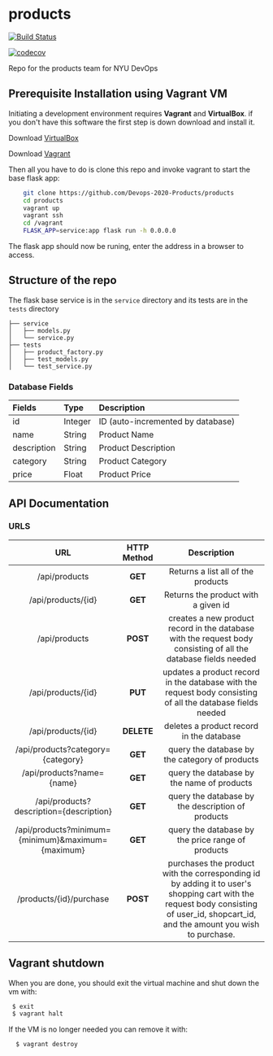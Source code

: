 # products

[![Build Status](https://travis-ci.org/Devops-2020-Products/products.svg?branch=master)](https://travis-ci.org/Devops-2020-Products/products)

[![codecov](https://codecov.io/gh/Devops-2020-Products/products/branch/master/graph/badge.svg?token=JYWRIX2BOC)]()

Repo for the products team for NYU DevOps

## Prerequisite Installation using Vagrant VM

Initiating a development environment requires  **Vagrant** and **VirtualBox**. if you don't have this software the first step is down download and install it.

Download [VirtualBox](https://www.virtualbox.org/)

Download [Vagrant](https://www.vagrantup.com/)

Then all you have to do is clone this repo and invoke vagrant to start the base flask app:

```bash
    git clone https://github.com/Devops-2020-Products/products
    cd products
    vagrant up
    vagrant ssh
    cd /vagrant
    FLASK_APP=service:app flask run -h 0.0.0.0
```

The flask app should now be runing, enter the address in a browser to access.

## Structure of the repo

The flask base service is in the ```service``` directory and its tests are in the  ```tests``` directory 

```
├── service
│   ├── models.py
│   └── service.py
├── tests
│   ├── product_factory.py
│   ├── test_models.py
│   └── test_service.py
```
### Database  Fields
| Fields | Type | Description
| :--- | :--- | :--- |
| id | Integer | ID (auto-incremented by database) 
| name | String | Product Name
| description | String | Product Description
| category | String | Product Category
| price | Float | Product Price

## API Documentation
### URLS

 |                 URL                 | HTTP Method |                         Description                          |
| :---------------------------------: | :---------: | :----------------------------------------------------------: |
|              /api/products              |   **GET**   |              Returns a list all of the products              |
|           /api/products/{id}            |   **GET**   |             Returns the product with a given id              |
|              /api/products              |  **POST**   | creates a new product record in the database with the request body consisting of all the database fields needed |
|           /api/products/{id}            |   **PUT**   | updates a product record in the database with the request body consisting of all the database fields needed |
|           /api/products/{id}            | **DELETE**  |           deletes a product record in the database           |
|    /api/products?category={category}    |   **GET**   |        query the database by the category of products        |
|        /api/products?name={name}        |   **GET**   |          query the database by the name of products          |
| /api/products?description={description} |   **GET**   |      query the database by the description of products       |
|           /api/products?minimum={minimum}&maximum={maximum}           |   **GET**   |      query the database by the price range of products       |
|       /products/{id}/purchase       |  **POST**   | purchases the product with the corresponding id by adding it to user's shopping cart with the request body consisting of user_id, shopcart_id, and the amount you wish to purchase. |


 
## Vagrant shutdown

When you are done, you should exit the virtual machine and shut down the vm with:

```bash
 $ exit
 $ vagrant halt
```

If the VM is no longer needed you can remove it with:

```bash
  $ vagrant destroy
```




